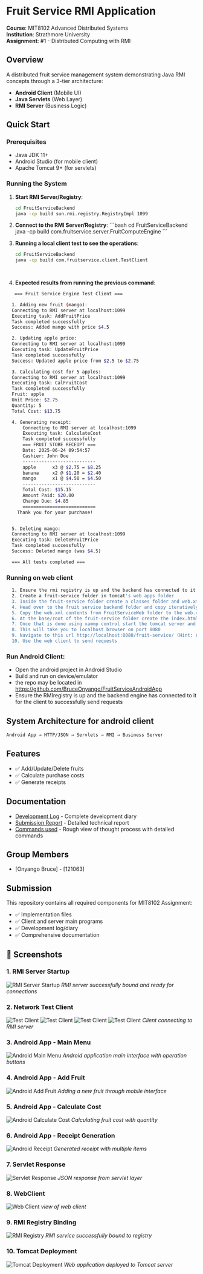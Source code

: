 # Fruit Service RMI Application

**Course**: MIT8102 Advanced Distributed Systems  
**Institution**: Strathmore University  
**Assignment**: #1 - Distributed Computing with RMI

## Overview

A distributed fruit service management system demonstrating Java RMI concepts through a 3-tier architecture:
- **Android Client** (Mobile UI)
- **Java Servlets** (Web Layer) 
- **RMI Server** (Business Logic)

## Quick Start

### Prerequisites
- Java JDK 11+
- Android Studio (for mobile client)
- Apache Tomcat 9+ (for servlets)

### Running the System 

1. **Start RMI Server/Registry**:
   ```bash
   cd FruitServiceBackend
   java -cp build sun.rmi.registry.RegistryImpl 1099
   ```

2. **Connect to the RMI Server/Registry**:
   \`\`\`bash
   cd FruitServiceBackend
   java -cp build com.fruitservice.server.FruitComputeEngine
   \`\`\`

3. **Running a local client test to see the operations**:
   ```bash
   cd FruitServiceBackend
   java -cp build com.fruitservice.client.TestClient

  
   ```

4. **Expected results from running the previous command**:
  ```bash
     === Fruit Service Engine Test Client ===

    1. Adding new fruit (mango):
    Connecting to RMI server at localhost:1099
    Executing task: AddFruitPrice
    Task completed successfully
    Success: Added mango with price $4.5

    2. Updating apple price:
    Connecting to RMI server at localhost:1099
    Executing task: UpdateFruitPrice
    Task completed successfully
    Success: Updated apple price from $2.5 to $2.75

    3. Calculating cost for 5 apples:
    Connecting to RMI server at localhost:1099
    Executing task: CalFruitCost
    Task completed successfully
    Fruit: apple
    Unit Price: $2.75
    Quantity: 5
    Total Cost: $13.75

    4. Generating receipt:
        Connecting to RMI server at localhost:1099
        Executing task: CalculateCost
        Task completed successfully
        === FRUIT STORE RECEIPT ===
        Date: 2025-06-24 09:54:57
        Cashier: John Doe
        ---------------------------
        apple      x3 @ $2.75 = $8.25
        banana     x2 @ $1.20 = $2.40
        mango      x1 @ $4.50 = $4.50
        ---------------------------
        Total Cost: $15.15
        Amount Paid: $20.00
        Change Due: $4.85
        ===========================
      Thank you for your purchase!


    5. Deleting mango:
    Connecting to RMI server at localhost:1099
    Executing task: DeleteFruitPrice
    Task completed successfully
    Success: Deleted mango (was $4.5)

    === All tests completed ===
  ```

### Running on web client

  ```bash
    1. Ensure the rmi registry is up and the backend has connected to it
    2. Create a fruit-service folder in tomcat's web apps folder
    3. Inside the fruit-service folder create a classes folder and web.xml file
    4. Head over to the fruit service backend folder and copy iteratively the com/fruitservice folder to  the to the classes folder (commands can be found in the javalog.txt file for windows users)
    5. Copy the web.xml contents from FruitServiceWeb folder to the web.xml in inside the fruit-service folder
    6. At the base/root of the fruit-service folder create the index.html and copy the contents from index.html in FruitServiceWeb folder i.e FruitServiceWeb/src/main/webapp/index.html
    7. Once that is done using xammp control start the tomcat server and click admin
    8. This will take you to localhost browser on port 8080
    9. Navigate to this url http://localhost:8080/fruit-service/ (Hint: remember the folder we created in web apps)
    10. Use the web client to send requests 
  ```

### **Run Android Client**:
   - Open the android project in Android Studio
   - Build and run on device/emulator
   - the repo may be located in https://github.com/BruceOnyango/FruitServiceAndroidApp
   - Ensure the RMIregistry is up and the backend engine has connected to it for the client to successfully send requests


## System Architecture for android client

```bash
Android App → HTTP/JSON → Servlets → RMI → Business Server
```

## Features

- ✅ Add/Update/Delete fruits
- ✅ Calculate purchase costs
- ✅ Generate receipts

## Documentation

- [Development Log](DEVELOPMENT_LOG.md) - Complete development diary
- [Submission Report](SUBMISSION_REPORT.md) - Detailed technical report
- [Commands used](javalog.txt) - Rough view of thought process with detailed commands

## Group Members

- [Onyango Bruce] - [121063]

## Submission

This repository contains all required components for MIT8102 Assignment:
- ✅ Implementation files
- ✅ Client and server main programs  
- ✅ Development log/diary
- ✅ Comprehensive documentation

## 📸 Screenshots

### 1. RMI Server Startup
![RMI Server Startup](screenshots/Screenshot(97).png)
*RMI server successfully bound and ready for connections*

### 2. Network Test Client
![Test Client](screenshots/network-test-client-1.png)
![Test Client](screenshots/network-test-client-2.png)
![Test Client](screenshots/network-test-client-3.png)
![Test Client](screenshots/network-test-client-4.png)
*Client connecting to RMI server*

### 3. Android App - Main Menu
![Android Main Menu](screenshots/android-main-menu.png)
*Android application main interface with operation buttons*

### 4. Android App - Add Fruit
![Android Add Fruit](screenshots/android-add-fruit.png)
*Adding a new fruit through mobile interface*

### 5. Android App - Calculate Cost
![Android Calculate Cost](screenshots/android-calculate-cost.png)
*Calculating fruit cost with quantity*

### 6. Android App - Receipt Generation
![Android Receipt](screenshots/android-receipt.png)
*Generated receipt with multiple items*

### 7. Servlet Response
![Servlet Response](screenshots/servlet-response.png)
*JSON response from servlet layer*

### 8. WebClient
![Web Client](screenshots/web-client.png)
*view of web client*

### 9. RMI Registry Binding
![RMI Registry](screenshots/rmi-registry-binding.png)
*RMI service successfully bound to registry*

### 10. Tomcat Deployment
![Tomcat Deployment](screenshots/tomcat-deployment.png)
*Web application deployed to Tomcat server*

